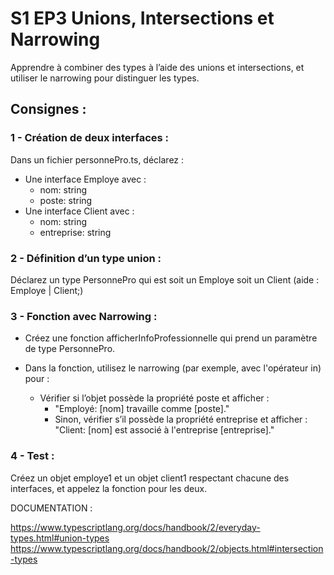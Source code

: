 # S1 EP3 Unions, Intersections et Narrowing

Apprendre à combiner des types à l’aide des unions et intersections, et utiliser le narrowing pour distinguer les types.

## Consignes :

### 1 - Création de deux interfaces :

Dans un fichier personnePro.ts, déclarez :

- Une interface Employe avec :
  - nom: string
  - poste: string
- Une interface Client avec :
  - nom: string
  - entreprise: string

### 2 - Définition d’un type union :

Déclarez un type PersonnePro qui est soit un Employe soit un Client (aide : Employe | Client;)

### 3 - Fonction avec Narrowing :

- Créez une fonction afficherInfoProfessionnelle qui prend un paramètre de type PersonnePro.

- Dans la fonction, utilisez le narrowing (par exemple, avec l'opérateur in) pour :

  - Vérifier si l’objet possède la propriété poste et afficher :
    - "Employé: [nom] travaille comme [poste]."
    - Sinon, vérifier s’il possède la propriété entreprise et afficher : "Client: [nom] est associé à l'entreprise [entreprise]."

### 4 - Test :

Créez un objet employe1 et un objet client1 respectant chacune des interfaces, et appelez la fonction pour les deux.

DOCUMENTATION :

https://www.typescriptlang.org/docs/handbook/2/everyday-types.html#union-types
https://www.typescriptlang.org/docs/handbook/2/objects.html#intersection-types
